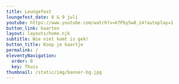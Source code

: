 ```yaml
---
title: Loungefest
loungefest_date: 8 & 9 juli
youtube: https://www.youtube.com/watch?v=kfPbySw8_z4?autoplay=1
button_link: kaarten
layout: layouts/home.njk
subtitle: Wie niet komt is gek!
button_title: Koop je kaartje
permalink: /
eleventyNavigation:
  order: 0
  key: Thuis
thumbnail: /static/img/banner-bg.jpg
---
```


